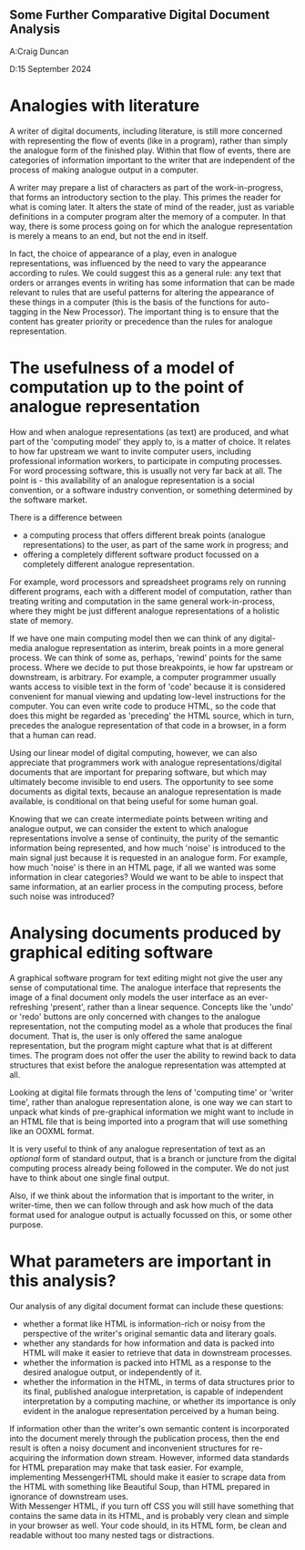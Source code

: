Some Further Comparative Digital Document Analysis
-------------------

A:Craig Duncan

D:15 September 2024

# Analogies with literature

A writer of digital documents, including literature, is still more concerned with representing the flow of events (like in a program), rather than simply the analogue form of the finished play.  Within that flow of events, there are categories of information important to the writer that are independent of the process of making analogue output in a computer.

A writer may prepare a list of characters as part of the work-in-progress, that forms an introductory section to the play.  This primes the reader for what is coming later.  It alters the state of mind of the reader, just as variable definitions in a computer program alter the memory of a computer.  In that way, there is some process going on for which the analogue representation is merely a means to an end, but not the end in itself.  

In fact, the choice of appearance of a play, even in analogue representations, was influenced by the need to vary the appearance according to rules.  We could suggest this as a general rule: any text that orders or arranges events in writing has some information that can be made relevant to rules that are useful patterns for altering the appearance of these things in a computer (this is the basis of the functions for auto-tagging in the New Processor).  The important thing is to ensure that the content has greater priority or precedence than the rules for analogue representation. 

# The usefulness of a model of computation up to the point of analogue representation

How and when analogue representations (as text) are produced, and what part of the 'computing model' they apply to, is a matter of choice.  It relates to how far upstream we want to invite computer users, including professional information workers, to participate in computing processes.  For word processing software, this is usually not very far back at all.  The point is - this availability of an analogue representation is a social convention, or a software industry convention, or something determined by the software market. 

There is a difference between 

- a computing process that offers different break points (analogue representations) to the user, as part of the same work in progress; and
- offering a completely different software product focussed on a completely different analogue representation.

For example, word processors and spreadsheet programs rely on running different programs, each with a different model of computation, rather than treating writing and computation in the same general work-in-process, where they might be just different analogue representations of a holistic state of memory.

If we have one main computing model then we can think of any digital-media analogue representation as interim, break points in a more general process.  We can think of some as, perhaps, 'rewind' points for the same process.  Where we decide to put those breakpoints, ie how far upstream or downstream, is arbitrary.  For example, a computer programmer usually wants access to visible text in the form of 'code' because it is considered convenient for manual viewing and updating low-level instructions for the computer.  You can even write code to produce HTML, so the code that does this might be regarded as 'preceding' the HTML source, which in turn, precedes the analogue representation of that code in a browser, in a form that a human can read.

Using our linear model of digital computing, however, we can also appreciate that programmers work with analogue representations/digital documents that are important for preparing software, but which may ultimately become invisible to end users.  The opportunity to see some documents as digital texts, because an analogue representation is made available, is conditional on that being useful for some human goal.   

Knowing that we can create intermediate points between writing and analogue output, we can consider the extent to which analogue representations involve a sense of continuity, the purity of the semantic information being represented, and how much 'noise' is introduced to the main signal just because it is requested in an analogue form.  For example, how much 'noise' is there in an HTML page, if all we wanted was some information in clear categories?  Would we want to be able to inspect that same information, at an earlier process in the computing process, before such noise was introduced?

# Analysing documents produced by graphical editing software

A graphical software program for text editing might not give the user any sense of computational time.  The analogue interface that represents the image of a final document only models the user interface as an ever-refreshing 'present', rather than a linear sequence.  Concepts like the 'undo' or 'redo' buttons are only concerned with changes to the analogue representation, not the computing model as a whole that produces the final document.   That is, the user is only offered the same analogue representation, but the program might capture what that is at different times.  The program does not offer the user the ability to rewind back to data structures that exist before the analogue representation was attempted at all.

Looking at digital file formats through the lens of 'computing time' or 'writer time', rather than analogue representation alone, is one way we can start to unpack what kinds of pre-graphical information we might want to include in an HTML file that is being imported into a program that will use something like an OOXML format.

It is very useful to think of any analogue representation of text as an <i>optional</i> form of standard output, that is a branch or juncture from the digital computing process already being followed in the computer.  We do not just have to think about one single final output.

Also, if we think about the information that is important to the writer, in writer-time, then we can follow through and ask how much of the data format used for analogue output is actually focussed on this, or some other purpose.

# What parameters are important in this analysis?

Our analysis of any digital document format can include these questions:

- whether a format like HTML is information-rich or noisy from the perspective of the writer's original semantic data and literary goals.  
- whether any standards for how information and data is packed into HTML will make it easier to retrieve that data in downstream processes.
- whether the information is packed into HTML as a response to the desired analogue output, or independently of it.
- whether the information in the HTML, in terms of data structures prior to its final, published analogue interpretation, is capable of independent interpretation by a computing machine, or whether its importance is only evident in the analogue representation perceived by a human being.

If information other than the writer's own semantic content is incorporated into the document merely through the publication process, then the end result is often a noisy document and inconvenient structures for re-acquiring the information down stream.  However, informed data standards for HTML preparation may make that task easier.  For example, implementing MessengerHTML should make it easier to scrape data from the HTML with something like Beautiful Soup, than HTML prepared in ignorance of downstream uses.  
With Messenger HTML, if you turn off CSS you will still have something that contains the same data in its HTML, and is probably very clean and simple in your browser as well.  Your code should, in its HTML form, be clean and readable without too many nested tags or distractions.